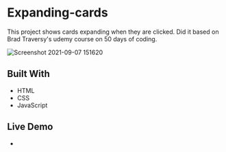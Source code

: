 # Expanding-cards
This project shows cards expanding when they are clicked. Did it based on Brad Traversy's udemy course on 50 days of coding.

![Screenshot 2021-09-07 151620](https://user-images.githubusercontent.com/70528077/132360484-c2721bf9-d1b8-47b4-8ba1-e0048fde1c73.png)

## Built With
- HTML
- CSS
- JavaScript

## Live Demo
- 
